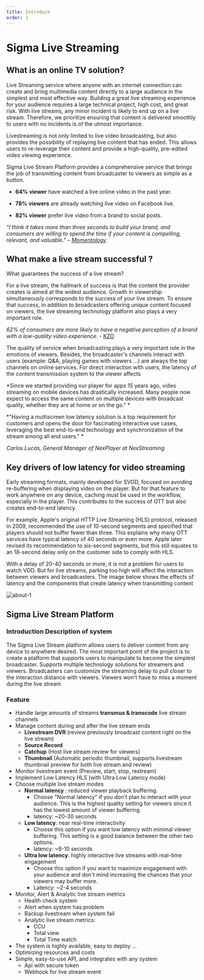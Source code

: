 ```yaml
---
title: Introduce
order: 1
---
```


# Sigma Live Streaming

## What is an online TV solution?

Live Streaming service where anyone with an internet connection can create and bring multimedia content directly to a large audience in the simplest and most effective way. Building a great live streaming experience for your audience requires a large technical project, high cost, and great risk. With live streams, any minor incident is likely to end up on a live stream. Therefore, we prioritize ensuring that content is delivered smoothly to users with no incidents is of the utmost importance.

Livestreaming is not only limited to live video broadcasting, but also provides the possibility of replaying live content that has ended. This allows users to re-leverage their content and provide a high-quality, pre-edited video viewing experience.

Sigma Live Stream Platform provides a comprehensive service that brings the job of transmitting content from broadcaster to viewers as simple as a button.

- **64% viewer** have watched a live online video in the past year.

- **78% viewers** are already watching live video on Facebook live.

- **82% viewer** prefer live video from a brand to social posts.

_"I think it takes more than three seconds to build your brand, and consumers are willing to spend the time if your content is compelling, relevant, and valuable." – [Momentology](http://www.momentology.com/8936-video-marketing-trends-2016/)_

## What make a live stream successful ?

What guarantees the success of a live stream?

For a live stream, the hallmark of success is that the content the provider creates is aimed at the widest audience. Growth in viewership simultaneously corresponds to the success of your live stream. To ensure that success, in addition to broadcasters offering unique content focused on viewers, the live streaming technology platform also plays a very important role.

_62% of consumers are more likely to have a negative perception of a brand with a low-quality video experience_. - [KZO](https://kzoinnovations.com/video-quality-influence-brand-perception)

The quality of service when broadcasting plays a very important role in the emotions of viewers. Besides, the broadcaster's channels interact with users (example: Q\&A, playing games with viewers ...) are always the top channels on online services. For direct interaction with users, the latency of the content transmission system to the viewer affects

\*Since we started providing our player for apps 15 years ago, video streaming on mobile devices has drastically increased. Many people now expect to access the same content on multiple devices with broadcast quality, whether they are at home or on the go." \*

\*"Having a multiscreen low latency solution is a top requirement for customers and opens the door for fascinating interactive use cases, leveraging the best end-to-end technology and synchronization of the stream among all end users." \*

_Carlos Lucas, General Manager of NexPlayer at_ _NexStreaming_

## Key drivers of low latency for video streaming

Early streaming formats, mainly developed for SVOD, focused on avoiding re-buffering when displaying video on the player. But for that feature to work anywhere on any device, caching must be used in the workflow, especially in the player. This contributes to the success of OTT but also creates end-to-end latency.

For example, Apple's original HTTP Live Streaming (HLS) protocol, released in 2009, recommended the use of 10-second segments and specified that players should not buffer fewer than three. This explains why many OTT services have typical latency of 40 seconds or even more. Apple later revised its recommendation to six-second segments, but this still equates to an 18-second delay only on the customer side to comply with HLS.

With a delay of 20-40 seconds or more, it is not a problem for users to watch VOD. But for live streams, parking too high will affect the interaction between viewers and broadcasters. The image below shows the effects of latency and the components that create latency when transmitting content

![about-1](/images/livestream/livestream-about-1.png)

## Sigma Live Stream Platform

### Introduction Description of system

The Sigma Live Stream platform allows users to deliver content from any device to anywhere desired. The most important point of the project is to create a platform that supports users to manipulate to become the simplest broadcaster. Supports multiple technology solutions for streamers and viewers. Broadcasters can customize the streaming delay to pull closer to the interaction distance with viewers. Viewers won't have to miss a moment during the live stream

### Feature

- Handle large amounts of streams **transmux & transcode** live stream channels
- Manage content during and after the live stream ends
  - **Livestream DVR** (review previously broadcast content right on the live stream)
  - **Source Record**
  - **Catchup** (Host live stream review for viewers)
  - **Thumbnail** (Automatic periodic thumbnail, supports livestream thumbnail preview for both live stream and review)
- Monitor livestream event (Preview, start, stop, restream)
- Implement Low Latency HLS (with Ultra Low Latency mode)
- Choose multiple live stream modes
  - **Normal latency** : reduced viewer playback buffering.
    - Choose "Normal latency" if you don't plan to interact with your audience. This is the highest quality setting for viewers since it has the lowest amount of viewer buffering.
    - latency: \~20-30 seconds
  - **Low latency**: near real-time interactivity
    - Choose this option if you want low latency with minimal viewer buffering. This setting is a good balance between the other two options.
    - latency: \~8-10 seconds
  - **Ultra low latency**: highly interactive live streams with real-time engagement
    - Choose this option if you want to maximize engagement with your audience and don't mind increasing the chances that your viewers may buffer more.
    - Latency: \~2-4 seconds
- Monitor, Alert & Analytic live stream metrics
  - Health check system
  - Alert when system has problem
  - Backup livestream when system fail
  - Analytic live stream metrics:
    - CCU
    - Total view
    - Total Time watch
- The system is highly available, easy to deploy ...
- Optimizing resources and costs
- Simple, easy-to-use API, and integrates with any system
  - Api with secure token
  - Webhook for live stream event
